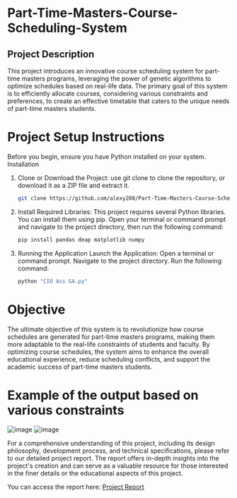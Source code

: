 # Part-Time-Masters-Course-Scheduling-System

## Project Description
This project introduces an innovative course scheduling system for part-time masters programs, leveraging the power of genetic algorithms to optimize schedules based on real-life data. The primary goal of this system is to efficiently allocate courses, considering various constraints and preferences, to create an effective timetable that caters to the unique needs of part-time masters students.

# Project Setup Instructions
Before you begin, ensure you have Python installed on your system. Installation

1) Clone or Download the Project: use git clone to clone the repository, or download it as a ZIP file and extract it.
   ```bash
   git clone https://github.com/alexy208/Part-Time-Masters-Course-Scheduling-System.git
   ```
   
2) Install Required Libraries: This project requires several Python libraries. You can install them using pip. Open your terminal or command prompt and navigate to the project directory, then run the following command:
   ```bash
   pip install pandas deap matplotlib numpy
   ```

3) Running the Application Launch the Application: Open a terminal or command prompt. Navigate to the project directory. Run the following command:
   ```bash
   python "CIO Ass GA.py"

# Objective

The ultimate objective of this system is to revolutionize how course schedules are generated for part-time masters programs, making them more adaptable to the real-life constraints of students and faculty. By optimizing course schedules, the system aims to enhance the overall educational experience, reduce scheduling conflicts, and support the academic success of part-time masters students.

# Example of the output based on various constraints
![image](https://github.com/alexy208/Part-Time-Masters-Course-Scheduling-System/assets/126884588/80194725-c122-4cb5-a794-73ef7ae4673c)
![image](https://github.com/alexy208/Part-Time-Masters-Course-Scheduling-System/assets/126884588/3805b381-2580-4231-b56f-42a915616f23)

For a comprehensive understanding of this project, including its design philosophy, development process, and technical specifications, please refer to our detailed project report. The report offers in-depth insights into the project's creation and can serve as a valuable resource for those interested in the finer details or the educational aspects of this project.

You can access the report here: [Project Report](https://github.com/alexy208/Part-Time-Masters-Course-Scheduling-System/blob/25d1e1808ca322b3485670b347d502e634ae74be/CIO%20Assignment.pdf)

